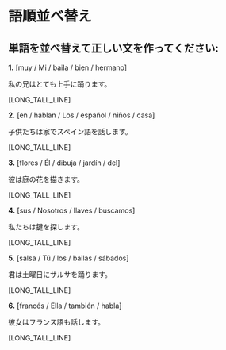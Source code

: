 # 語順並べ替え

## 単語を並べ替えて正しい文を作ってください:

**1.** [muy / Mi / baila / bien / hermano]

私の兄はとても上手に踊ります。

[LONG_TALL_LINE]

**2.** [en / hablan / Los / español / niños / casa]

子供たちは家でスペイン語を話します。

[LONG_TALL_LINE]

**3.** [flores / Él / dibuja / jardín / del]

彼は庭の花を描きます。

[LONG_TALL_LINE]

**4.** [sus / Nosotros / llaves / buscamos]

私たちは鍵を探します。

[LONG_TALL_LINE]

**5.** [salsa / Tú / los / bailas / sábados]

君は土曜日にサルサを踊ります。

[LONG_TALL_LINE]

**6.** [francés / Ella / también / habla]

彼女はフランス語も話します。

[LONG_TALL_LINE]
